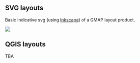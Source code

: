 ## SVG layouts
Basic indicative svg (using [Inkscape](https://inkscape.org/)) of a GMAP layout product.

<img src=gmap_layout.svg>

## QGIS layouts

TBA
